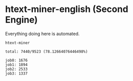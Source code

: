 # htext-miner-english (Second Engine)

Everything doing here is automated.

```
htext-miner

total: 7440/9523 (78.12664076446498%)

job0: 1676
job1: 1894
job2: 2533
job3: 1337
```